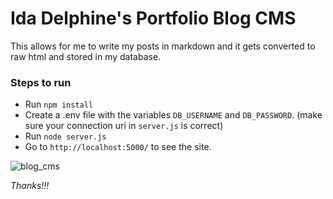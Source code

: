 # Ida Delphine's Portfolio Blog CMS
This allows for me to write my posts in markdown and it gets converted to raw html and stored in my database.

### Steps to run
- Run `npm install`
- Create a .env file with the variables `DB_USERNAME` and `DB_PASSWORD`. (make sure your connection uri in `server.js` is correct)
- Run `node server.js`
- Go to `http://localhost:5000/` to see the site.

![blog_cms](https://user-images.githubusercontent.com/56026636/175255976-1a41e2da-a323-4a51-83a8-d91cce0ff175.png)

*Thanks!!!*
